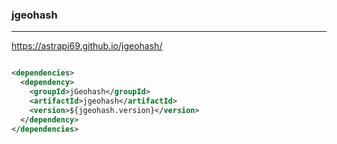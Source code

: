 ### jgeohash
---
https://astrapi69.github.io/jgeohash/

```
```

```xml
<dependencies>
  <dependency>
    <groupId>jGeohash</groupId>
    <artifactId>jgeohash</artifactId>
    <version>${jgeohash.version}</version>
  </dependency>
</dependencies>
```

```
```
